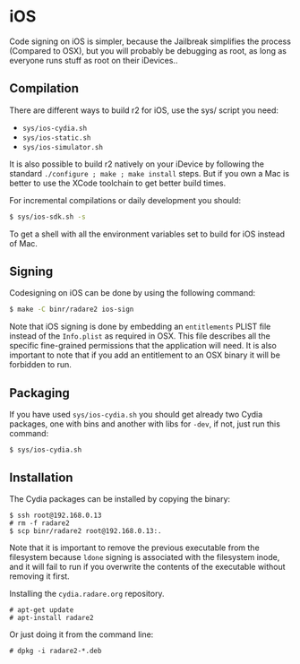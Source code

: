 # iOS

Code signing on iOS is simpler, because the Jailbreak simplifies the process (Compared to OSX), but you will probably be debugging as root, as long as everyone runs stuff as root on their iDevices..

## Compilation

There are different ways to build r2 for iOS, use the sys/ script you need:

* `sys/ios-cydia.sh`
* `sys/ios-static.sh`
* `sys/ios-simulator.sh`

It is also possible to build r2 natively on your iDevice by following the standard `./configure ; make ; make install` steps. But if you own a Mac is better to use the XCode toolchain to get better build times.

For incremental compilations or daily development you should:

```sh
$ sys/ios-sdk.sh -s
```

To get a shell with all the environment variables set to build for iOS instead of Mac.

## Signing

Codesigning on iOS can be done by using the following command:

```sh
$ make -C binr/radare2 ios-sign
```

Note that iOS signing is done by embedding an `entitlements` PLIST file instead of the `Info.plist` as required in OSX. This file describes all the specific fine-grained permissions that the application will need. It is also important to note that if you add an entitlement to an OSX binary it will be forbidden to run.

## Packaging

If you have used `sys/ios-cydia.sh` you should get already two Cydia packages, one with bins and another with libs for `-dev`, if not, just run this command:

```
$ sys/ios-cydia.sh
```

## Installation

The Cydia packages can be installed by copying the binary:

```
$ ssh root@192.168.0.13
# rm -f radare2
$ scp binr/radare2 root@192.168.0.13:.
```

Note that it is important to remove the previous executable from the filesystem because `ldone` signing is associated with the filesystem inode, and it will fail to run if you overwrite the contents of the executable without removing it first.

Installing the `cydia.radare.org` repository.

```
# apt-get update
# apt-install radare2
```

Or just doing it from the command line:

```
# dpkg -i radare2-*.deb
```
